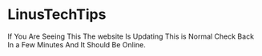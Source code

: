 # LinusTechTips
If You Are Seeing This The website Is Updating This is Normal Check Back In a Few Minutes And It Should Be Online.
